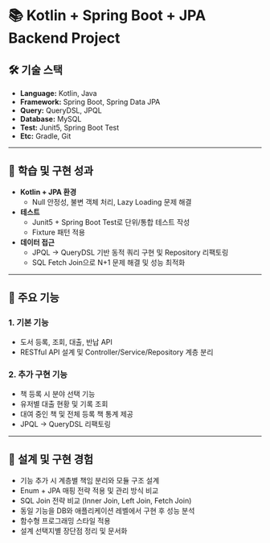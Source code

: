# 📚 Kotlin + Spring Boot + JPA Backend Project

## 🛠 기술 스택
- **Language:** Kotlin, Java  
- **Framework:** Spring Boot, Spring Data JPA  
- **Query:** QueryDSL, JPQL  
- **Database:** MySQL  
- **Test:** Junit5, Spring Boot Test  
- **Etc:** Gradle, Git  

---


## 🎯 학습 및 구현 성과
- **Kotlin + JPA 환경**
  - Null 안정성, 불변 객체 처리, Lazy Loading 문제 해결
- **테스트**
  - Junit5 + Spring Boot Test로 단위/통합 테스트 작성
  - Fixture 패턴 적용
- **데이터 접근**
  - JPQL → QueryDSL 기반 동적 쿼리 구현 및 Repository 리팩토링
  - SQL Fetch Join으로 N+1 문제 해결 및 성능 최적화

---


## 📌 주요 기능

### 1. 기본 기능
- 도서 등록, 조회, 대출, 반납 API
- RESTful API 설계 및 Controller/Service/Repository 계층 분리

### 2. 추가 구현 기능
- 책 등록 시 분야 선택 기능
- 유저별 대출 현황 및 기록 조회
- 대여 중인 책 및 전체 등록 책 통계 제공
- JPQL → QueryDSL 리팩토링

---

## 🧩 설계 및 구현 경험
- 기능 추가 시 계층별 책임 분리와 모듈 구조 설계
- Enum + JPA 매핑 전략 적용 및 관리 방식 비교
- SQL Join 전략 비교 (Inner Join, Left Join, Fetch Join)
- 동일 기능을 DB와 애플리케이션 레벨에서 구현 후 성능 분석
- 함수형 프로그래밍 스타일 적용
- 설계 선택지별 장단점 정리 및 문서화



